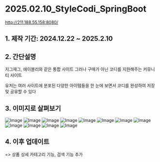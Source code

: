 # 2025.02.10_StyleCodi_SpringBoot

http://211.188.55.158:8080/

## 1. 제작 기간: 2024.12.22 ~ 2025.2.10 
## 2. 간단설명
지그재그, 에이블리와 같은 통합 사이트
그러나 구매가 아닌 코디를 지원해주는 커뮤니티 사이트

유저는 
여러 사이트에 분포된 다양한 아이템들을
한 눈에 보면서 코디를 완성하여
저장 및 공유할 수 있다

## 3. 이미지로 살펴보기
![Image](https://github.com/user-attachments/assets/4441cec6-91ac-4394-b8b2-96fe022f6710)
![Image](https://github.com/user-attachments/assets/40c8d432-a546-4651-a99f-cd207e22f080)
![Image](https://github.com/user-attachments/assets/3f74faca-9713-4421-878d-cdbf5b38fb50)
![Image](https://github.com/user-attachments/assets/e6437a30-bc9a-4ddd-9c34-e349d5278f28)
![Image](https://github.com/user-attachments/assets/4caa3661-0b74-4986-aa2b-8973e44cf3b4)
![Image](https://github.com/user-attachments/assets/275553a8-cd81-48ea-8d86-02e317d14cce)
![Image](https://github.com/user-attachments/assets/1c55ebbd-13b6-4a03-bf32-2480d4d83a29)
![Image](https://github.com/user-attachments/assets/cc563da9-d2f3-44d8-9e86-ec7075ad83f3)
![Image](https://github.com/user-attachments/assets/c4f18b56-fbf6-482f-ad5e-63fb22a3c8c3)
![Image](https://github.com/user-attachments/assets/e5638e24-483e-4ade-bb79-cb599f21a6db)
![Image](https://github.com/user-attachments/assets/5ace26ca-059b-4a5e-9ab5-1ae463738755)
![Image](https://github.com/user-attachments/assets/80a55d15-5846-476b-a6da-d7bd21966271)

## 4. 이후 업데이트
=> 상품 상세 카테고리 기능, 검색 기능 추가



